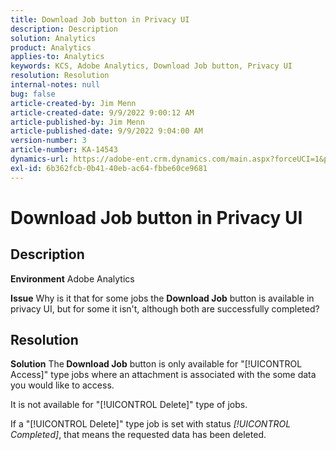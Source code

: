 ```yaml
---
title: Download Job button in Privacy UI
description: Description
solution: Analytics
product: Analytics
applies-to: Analytics
keywords: KCS, Adobe Analytics, Download Job button, Privacy UI
resolution: Resolution
internal-notes: null
bug: false
article-created-by: Jim Menn
article-created-date: 9/9/2022 9:00:12 AM
article-published-by: Jim Menn
article-published-date: 9/9/2022 9:04:00 AM
version-number: 3
article-number: KA-14543
dynamics-url: https://adobe-ent.crm.dynamics.com/main.aspx?forceUCI=1&pagetype=entityrecord&etn=knowledgearticle&id=df343ccf-1d30-ed11-9db1-0022480866ad
exl-id: 6b362fcb-0b41-40eb-ac64-fbbe60ce9681
---
```

# Download Job button in Privacy UI

## Description


<b>Environment</b>
 Adobe Analytics

<b>Issue</b>
 Why is it that for some jobs the <b>Download Job</b> button is available in privacy UI, but for some it isn't, although both are successfully completed?


## Resolution


<b>Solution</b>
The<b> Download Job</b> button is only available for "[!UICONTROL Access]" type jobs where an attachment is associated with the some data you would like to access.

It is not available for "[!UICONTROL Delete]" type of jobs.

If a "[!UICONTROL Delete]" type job is set with status *[!UICONTROL Completed]*, that means the requested data has been deleted.
